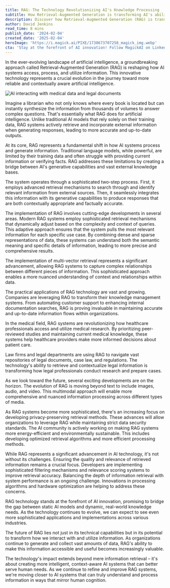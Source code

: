 ```yaml
---
title: RAG: The Technology Revolutionizing AI's Knowledge Processing
subtitle: How Retrieval-Augmented Generation is transforming AI's ability to process information
description: Discover how Retrieval-Augmented Generation (RAG) is transforming AI's ability to process and utilize information. This groundbreaking technology combines advanced retrieval mechanisms with generative AI to create more accurate and contextually aware systems, revolutionizing industries from healthcare to legal services.
author: David Jenkins
read_time: 8 mins
publish_date: '2024-02-04'
created_date: '2025-02-04'
heroImage: 'https://i.magick.ai/PIXE/1738673707258_magick_img.webp'
cta: 'Stay at the forefront of AI innovation! Follow MagickAI on LinkedIn for regular updates on RAG technology and other cutting-edge developments in artificial intelligence.'
---
```


In the ever-evolving landscape of artificial intelligence, a groundbreaking approach called Retrieval-Augmented Generation (RAG) is reshaping how AI systems access, process, and utilize information. This innovative technology represents a crucial evolution in the journey toward more reliable and contextually aware artificial intelligence.

![AI interacting with medical data and legal documents](https://i.magick.ai/PIXE/1738673707261_magick_img.webp)

Imagine a librarian who not only knows where every book is located but can instantly synthesize the information from thousands of volumes to answer complex questions. That's essentially what RAG does for artificial intelligence. Unlike traditional AI models that rely solely on their training data, RAG systems actively retrieve and incorporate external information when generating responses, leading to more accurate and up-to-date outputs.

At its core, RAG represents a fundamental shift in how AI systems process and generate information. Traditional language models, while powerful, are limited by their training data and often struggle with providing current information or verifying facts. RAG addresses these limitations by creating a bridge between AI's generative capabilities and vast external knowledge bases.

The system operates through a sophisticated two-step process. First, it employs advanced retrieval mechanisms to search through and identify relevant information from external sources. Then, it seamlessly integrates this information with its generative capabilities to produce responses that are both contextually appropriate and factually accurate.

The implementation of RAG involves cutting-edge developments in several areas. Modern RAG systems employ sophisticated retrieval mechanisms that dynamically adjust based on the complexity and context of queries. This adaptive approach ensures that the system pulls the most relevant information for each specific use case. By combining dense and sparse representations of data, these systems can understand both the semantic meaning and specific details of information, leading to more precise and comprehensive results.

The implementation of multi-vector retrieval represents a significant advancement, allowing RAG systems to capture complex relationships between different pieces of information. This sophisticated approach enables a more nuanced understanding of context and relationships within data.

The practical applications of RAG technology are vast and growing. Companies are leveraging RAG to transform their knowledge management systems. From automating customer support to enhancing internal documentation searches, RAG is proving invaluable in maintaining accurate and up-to-date information flows within organizations.

In the medical field, RAG systems are revolutionizing how healthcare professionals access and utilize medical research. By prioritizing peer-reviewed studies and maintaining current medical knowledge, these systems help healthcare providers make more informed decisions about patient care.

Law firms and legal departments are using RAG to navigate vast repositories of legal documents, case law, and regulations. The technology's ability to retrieve and contextualize legal information is transforming how legal professionals conduct research and prepare cases.

As we look toward the future, several exciting developments are on the horizon. The evolution of RAG is moving beyond text to include images, audio, and video. This multimodal approach will enable more comprehensive and nuanced information processing across different types of media.

As RAG systems become more sophisticated, there's an increasing focus on developing privacy-preserving retrieval methods. These advances will allow organizations to leverage RAG while maintaining strict data security standards. The AI community is actively working on making RAG systems more energy-efficient and environmentally sustainable. This includes developing optimized retrieval algorithms and more efficient processing methods.

While RAG represents a significant advancement in AI technology, it's not without its challenges. Ensuring the quality and relevance of retrieved information remains a crucial focus. Developers are implementing sophisticated filtering mechanisms and relevance scoring systems to improve retrieval accuracy. Balancing the depth of information retrieval with system performance is an ongoing challenge. Innovations in processing algorithms and hardware optimization are helping to address these concerns.

RAG technology stands at the forefront of AI innovation, promising to bridge the gap between static AI models and dynamic, real-world knowledge needs. As the technology continues to evolve, we can expect to see even more sophisticated applications and implementations across various industries.

The future of RAG lies not just in its technical capabilities but in its potential to transform how we interact with and utilize information. As organizations continue to generate and collect vast amounts of data, RAG's ability to make this information accessible and useful becomes increasingly valuable.

The technology's impact extends beyond mere information retrieval – it's about creating more intelligent, context-aware AI systems that can better serve human needs. As we continue to refine and improve RAG systems, we're moving closer to AI systems that can truly understand and process information in ways that mirror human cognition.